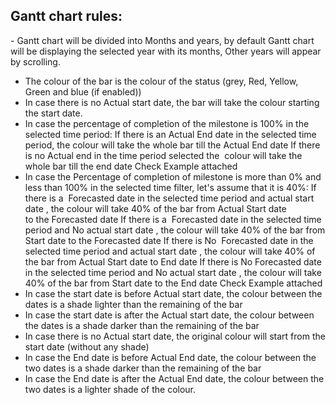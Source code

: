 ## Gantt chart rules:


- Gantt chart will be divided into Months and years, by default Gantt chart will be displaying the selected year with its months, Other years will appear by scrolling.
- The colour of the bar is the colour of the status (grey, Red, Yellow, Green and blue (if enabled))
- In case there is no Actual start date, the bar will take the colour starting the start date.
- In case the percentage of completion of the milestone is 100% in the selected time period:
If there is an Actual End date in the selected time period, the colour will take the whole bar till the Actual End date
If there is no Actual end in the time period selected the  colour will take the whole bar till the end date
Check Example attached
- In case the Percentage of completion of milestone is more than 0% and less than 100% in the selected time filter, let's assume that it is 40%:
If there is a  Forecasted date in the selected time period and actual start date , the colour will take 40% of the bar from Actual Start date to the Forecasted date
If there is a  Forecasted date in the selected time period and No actual start date , the colour will take 40% of the bar from Start date to the Forecasted date
If there is No  Forecasted date in the selected time period and actual start date , the colour will take 40% of the bar from Actual Start date to End date
If there is No Forecasted date in the selected time period and No actual start date , the colour will take 40% of the bar from Start date to the End date
Check Example attached
- In case the start date is before Actual start date, the colour between the dates is a shade lighter than the remaining of the bar
- In case the start date is after the Actual start date, the colour between the dates is a shade darker than the remaining of the bar
- In case there is no Actual start date, the original colour will start from the start date (without any shade)
- In case the End date is before Actual End date, the colour between the two dates is a shade darker than the remaining of the bar
- In case the End date is after the Actual End date, the colour between the two dates is a lighter shade of the colour.
